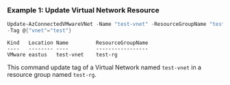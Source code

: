 ### Example 1: Update Virtual Network Resource
```powershell
Update-AzConnectedVMwareVNet -Name "test-vnet" -ResourceGroupName "test-rg" -SubscriptionId "204898ee-cd13-4332-b9d4-55ca5c25496d" 
-Tag @{"vnet"="test"}
```

```output
Kind   Location Name         ResourceGroupName
----   -------- ----         -----------------
VMware eastus   test-vnet    test-rg
```

This command update tag of a Virtual Network named `test-vnet` in a resource group named `test-rg`.